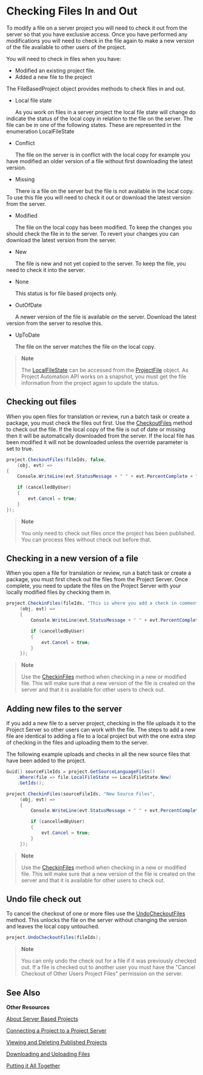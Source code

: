 Checking Files In and Out
==
To modify a file on a server project you will need to check it out from the server so that you have exclusive access. Once you have performed any modifications you will need to check in the file again to make a new version of the file available to other users of the project.

You will need to check in files when you have:

* Modified an existing project file.
* Added a new file to the project

The FileBasedProject object provides methods to check files in and out.

* Local file state

&nbsp;&nbsp;&nbsp;&nbsp;&nbsp;&nbsp;As you work on files in a server project the local file state will change do indicate the status of the local copy in relation to the file on the server. The file can be in one of the following states. These are represented in the enumeration LocalFileState

* Conflict

&nbsp;&nbsp;&nbsp;&nbsp;&nbsp;&nbsp;The file on the server is in conflict with the local copy for example you have modified an older version of a file without first downloading the latest version.

* Missing

&nbsp;&nbsp;&nbsp;&nbsp;&nbsp;&nbsp;There is a file on the server but the file is not available in the local copy. To use this file you will need to check it out or download the latest version from the server.

* Modified

&nbsp;&nbsp;&nbsp;&nbsp;&nbsp;&nbsp;The file on the local copy has been modified. To keep the changes you should check the file in to the server. To revert your changes you can download the latest version from the server.

* New

&nbsp;&nbsp;&nbsp;&nbsp;&nbsp;&nbsp;The file is new and not yet copied to the server. To keep the file, you need to check it into the server.

* None

&nbsp;&nbsp;&nbsp;&nbsp;&nbsp;&nbsp;This status is for file based projects only.

* OutOfDate 

&nbsp;&nbsp;&nbsp;&nbsp;&nbsp;&nbsp;A newer version of the file is available on the server. Download the latest version from the server to resolve this.

* UpToDate

&nbsp;&nbsp;&nbsp;&nbsp;&nbsp;&nbsp;The file on the server matches the file on the local copy.

>**Note**
>
>The [LocalFileState](../../../api/projectautomation/Sdl.ProjectAutomation.Core.ProjectFile.yml#Sdl_ProjectAutomation_Core_ProjectFile_LocalFileState) can be accessed from the [ProjectFile](../../../api/projectautomation/Sdl.ProjectAutomation.Core.ProjectFile.yml) object. As Project Automation API works on a snapshot, you must get the file information from the project again to update the status.

Checking out files
--

When you open files for translation or review, run a batch task or create a package, you must check the files out first. Use the [CheckoutFiles](../../../api/projectautomation/Sdl.ProjectAutomation.FileBased.FileBasedProject.yml#Sdl_ProjectAutomation_FileBased_FileBasedProject_CheckoutFiles_System_Guid___System_Boolean_System_EventHandler_Sdl_ProjectAutomation_Core_ProgressEventArgs__) method to check out the file. If the local copy of the file is out of date or missing then it will be automatically downloaded from the server. If the local file has been modified it will not be downloaded unless the override parameter is set to true.

```cs
project.CheckoutFiles(fileIds, false, 
    (obj, evt) =>
{
    Console.WriteLine(evt.StatusMessage + " " + evt.PercentComplete + "% complete");

    if (cancelledByUser)
    {
        evt.Cancel = true;
    }
});
```

>**Note**
>
>You only need to check out files once the project has been published. You can process files without check out before that.

Checking in a new version of a file
--

When you open a file for translation or review, run a batch task or create a package, you must first check out the files from the Project Server. Once complete, you need to update the files on the Project Server with your locally modified files by checking them in.

```cs
project.CheckinFiles(fileIds, "This is where you add a check in comment",
     (obj, evt) =>
     {
         Console.WriteLine(evt.StatusMessage + " " + evt.PercentComplete + "% complete");

         if (cancelledByUser)
         {
             evt.Cancel = true;
         }
     });
```

>**Note**
>
>Use the [CheckinFiles](../../../api/projectautomation/Sdl.ProjectAutomation.FileBased.FileBasedProject.yml#Sdl_ProjectAutomation_FileBased_FileBasedProject_CheckinFiles_System_Guid___System_String_System_EventHandler_Sdl_ProjectAutomation_Core_ProgressEventArgs__) method when checking in a new or modified file. This will make sure that a new version of the file is created on the server and that it is available for other users to check out.

Adding new files to the server
--

If you add a new file to a server project, checking in the file uploads it to the Project Server so other users can work with the file. The steps to add a new file are identical to adding a file to a local project but with the one extra step of checking in the files and uploading them to the server.

The following example uploads and checks in all the new source files that have been added to the project.

```cs
Guid[] sourceFileIds = project.GetSourceLanguageFiles()
    .Where(file => file.LocalFileState == LocalFileState.New)
    .GetIds();

project.CheckinFiles(sourceFileIds, "New Source Files",
     (obj, evt) =>
     {
         Console.WriteLine(evt.StatusMessage + " " + evt.PercentComplete + "% complete");

         if (cancelledByUser)
         {
             evt.Cancel = true;
         }
     });
```

>**Note**
>
>Use the [CheckinFiles](../../../api/projectautomation/Sdl.ProjectAutomation.FileBased.FileBasedProject.yml#Sdl_ProjectAutomation_FileBased_FileBasedProject_CheckinFiles_System_Guid___System_String_System_EventHandler_Sdl_ProjectAutomation_Core_ProgressEventArgs__) method when checking in a new or modified file. This will make sure that a new version of the file is created on the server and that it is available for other users to check out.

Undo file check out
--

To cancel the checkout of one or more files use the [UndoCheckoutFiles](../../../api/projectautomation/Sdl.ProjectAutomation.FileBased.FileBasedProject.yml#Sdl_ProjectAutomation_FileBased_FileBasedProject_CheckinFiles_System_Guid___System_String_System_EventHandler_Sdl_ProjectAutomation_Core_ProgressEventArgs__) method. This unlocks the file on the server without changing the version and leaves the local copy untouched.

```cs
project.UndoCheckoutFiles(fileIds);
```

>**Note**
>
>You can only undo the check out for a file if it was previously checked out. If a file is checked out to another user you must have the "Cancel Checkout of Other Users Project Files" permission on the server.

See Also
--

**Other Resources**

[About Server Based Projects](..\about_server_based_projects.md)

[Connecting a Project to a Project Server](connecting_a_project_to_a_project_server.md)

[Viewing and Deleting Published Projects](viewing_and_deleting_published_projects.md)

[Downloading and Uploading Files](downloading_and_uploading_files.md)

[Putting it All Together](putting_it_all_together.md)